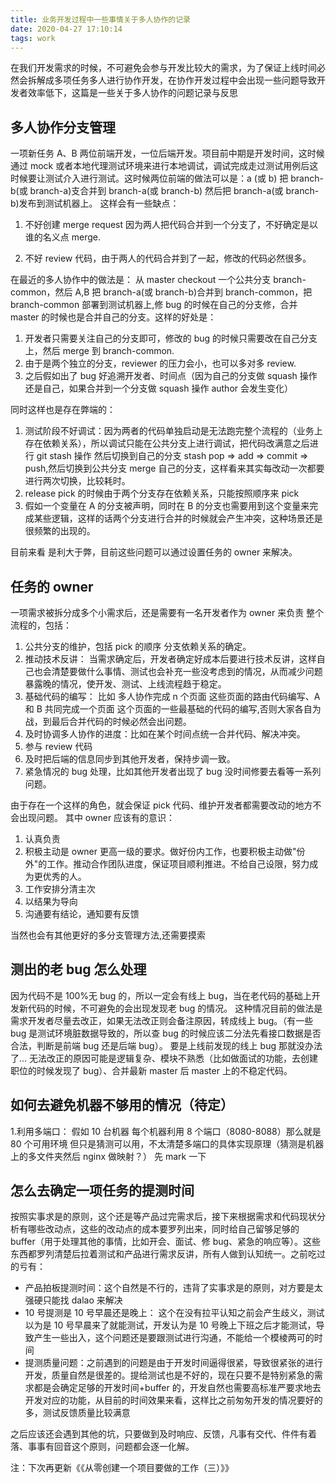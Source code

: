 ```yaml
---
title: 业务开发过程中一些事情关于多人协作的记录
date: 2020-04-27 17:10:14
tags: work
---
```


在我们开发需求的时候，不可避免会参与开发比较大的需求，为了保证上线时间必然会拆解成多项任务多人进行协作开发，在协作开发过程中会出现一些问题导致开发者效率低下，这篇是一些关于多人协作的问题记录与反思

## 多人协作分支管理

一项新任务 A、B 两位前端开发，一位后端开发。项目前中期是开发时间，这时候通过 mock 或者本地代理测试环境来进行本地调试，调试完成走过测试用例后这时候要让测试介入进行测试。这时候两位前端的做法可以是：a (或 b) 把 branch-b(或 branch-a)支合并到 branch-a(或 branch-b) 然后把 branch-a(或 branch-b)发布到测试机器上。
这样会有一些缺点：

1. 不好创建 merge request 因为两人把代码合并到一个分支了，不好确定是以谁的名义点 merge.

2. 不好 review 代码，由于两人的代码合并到了一起，修改的代码必然很多。

在最近的多人协作中的做法是： 从 master checkout 一个公共分支 branch-common，然后 A,B 把 branch-a(或 branch-b)合并到 branch-common，把 branch-common 部署到测试机器上,修 bug 的时候在自己的分支修，合并 master 的时候也是合并自己的分支。这样的好处是：

1. 开发者只需要关注自己的分支即可，修改的 bug 的时候只需要改在自己分支上，然后 merge 到 branch-common.
2. 由于是两个独立的分支，reviewer 的压力会小，也可以多对多 review.
3. 之后假如出了 bug 好追溯开发者、时间点（因为自己的分支做 squash 操作 还是自己，如果合并到一个分支做 squash 操作 author 会发生变化）

同时这样也是存在弊端的：

1. 测试阶段不好调试：因为两者的代码单独启动是无法跑完整个流程的（业务上存在依赖关系），所以调试只能在公共分支上进行调试，把代码改满意之后进行 git stash 操作 然后切换到自己的分支 stash pop => add => commit => push,然后切换到公共分支 merge 自己的分支，这样看来其实每改动一次都要进行两次切换，比较耗时。
2. release pick 的时候由于两个分支存在依赖关系，只能按照顺序来 pick
3. 假如一个变量在 A 的分支被声明，同时在 B 的分支也需要用到这个变量来完成某些逻辑，这样的话两个分支进行合并的时候就会产生冲突，这种场景还是很频繁的出现的。

目前来看 是利大于弊，目前这些问题可以通过设置任务的 owner 来解决。

## 任务的 owner

一项需求被拆分成多个小需求后，还是需要有一名开发者作为 owner 来负责 整个流程的，包括：

1. 公共分支的维护，包括 pick 的顺序 分支依赖关系的确定。
2. 推动技术反讲： 当需求确定后，开发者确定好成本后要进行技术反讲，这样自己也会清楚要做什么事情、测试也会补充一些没考虑到的情况，从而减少问题暴露晚的情况，使开发、测试、上线流程趋于稳定。
3. 基础代码的编写： 比如 多人协作完成 n 个页面 这些页面的路由代码编写、A 和 B 共同完成一个页面 这个页面的一些最基础的代码的编写,否则大家各自为战，到最后合并代码的时候必然会出问题。
4. 及时协调多人协作的进度：比如在某个时间点统一合并代码、解决冲突。
5. 参与 review 代码
6. 及时把后端的信息同步到其他开发者，保持步调一致。
7. 紧急情况的 bug 处理，比如其他开发者出现了 bug 没时间修要去看等一系列问题。

由于存在一个这样的角色，就会保证 pick 代码、维护开发者都需要改动的地方不会出现问题。
其中 owner 应该有的意识：

1. 认真负责
2. 积极主动是 owner 更高一级的要求。做好份内工作，也要积极主动做"份外"的工作。推动合作团队进度，保证项目顺利推进。不给自己设限，努力成为更优秀的人。
3. 工作安排分清主次
4. 以结果为导向
5. 沟通要有结论，通知要有反馈

当然也会有其他更好的多分支管理方法,还需要摸索

## 测出的老 bug 怎么处理

因为代码不是 100%无 bug 的，所以一定会有线上 bug，当在老代码的基础上开发新代码的时候，不可避免的会出现发现老 bug 的情况。
这种情况目前的做法是需求开发者尽量去改正，如果无法改正则会备注原因，转成线上 bug。（有一些 bug 是测试环境脏数据导致的，所以查 bug 的时候应该二分法先看接口数据是否合法，判断是前端 bug 还是后端 bug）。
要是上线前发现的线上 bug 那就没办法了...
无法改正的原因可能是逻辑复杂、模块不熟悉（比如做面试的功能，去创建职位的时候发现了 bug）、合并最新 master 后 master 上的不稳定代码。

## 如何去避免机器不够用的情况（待定）

1.利用多端口：
假如 10 台机器 每个机器利用 8 个端口（8080-8088）那么就是 80 个可用环境
但只是猜测可以用，不太清楚多端口的具体实现原理（猜测是机器上的多文件夹然后 nginx 做映射？）
先 mark 一下

## 怎么去确定一项任务的提测时间

按照实事求是的原则，这个还是等产品过完需求后，接下来根据需求和代码现状分析有哪些改动点，这些的改动点的成本要罗列出来，同时给自己留够足够的 buffer（用于处理其他的事情，比如开会、面试、修 bug、紧急的响应等）。这些东西都罗列清楚后拉着测试和产品进行需求反讲，所有人做到认知统一。之前吃过的亏有：

- 产品拍板提测时间：这个自然是不行的，违背了实事求是的原则，对方要是太强硬只能找 dalao 来解决
- 10 号提测是 10 号早晨还是晚上： 这个在没有拉平认知之前会产生歧义，测试以为是 10 号早晨来了就能测试，开发认为是 10 号晚上下班之后才能测试，导致产生一些出入，这个问题还是要跟测试进行沟通，不能给一个模棱两可的时间
- 提测质量问题：之前遇到的问题是由于开发时间逼得很紧，导致很紧张的进行开发，质量自然是很差的。提给测试也是不好的，现在只要不是特别紧急的需求都是会确定足够的开发时间+buffer 的，开发自然也需要高标准严要求地去开发对应的功能，从目前的时间效果来看，这样比之前匆匆开发的情况要好的多，测试反馈质量比较满意

之后应该还会遇到其他的坑，只要做到及时响应、反馈，凡事有交代、件件有着落、事事有回音这个原则，问题都会逐一化解。

注：下次再更新《《从零创建一个项目要做的工作（三）》》
